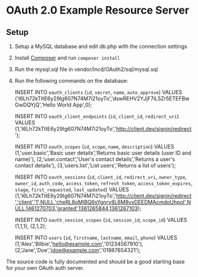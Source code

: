 # OAuth 2.0 Example Resource Server

## Setup

1) Setup a MySQL database and edit db.php with the connection settings

2) Install [Composer](http://getcomposer.org/) and run `composer install`

3) Run the mysql.sql file in vendor/lncd/OAuth2/sql/mysql.sql

4) Run the following commands on the database:

	INSERT INTO `oauth_clients` (`id`, `secret`, `name`, `auto_approve`) VALUES	('I6Lh72kTItE6y29Ig607N74M7i21oyTo','dswREHV2YJjF7iL5Zr5ETEFBwGwDQYjQ','Hello World App',0);

	INSERT INTO `oauth_client_endpoints` (`id`, `client_id`, `redirect_uri`) VALUES (1,'I6Lh72kTItE6y29Ig607N74M7i21oyTo','http://client.dev/signin/redirect');

	INSERT INTO `oauth_scopes` (`id`, `scope`, `name`, `description`) VALUES (1,'user.basic','Basic user details','Returns basic user details (user ID and name)'), (2,'user.contact','User\'s contact details','Returns a user\'s contact details'), (3,'users.list','List users','Returns a list of users');

	INSERT INTO `oauth_sessions` (`id`, `client_id`, `redirect_uri`, `owner_type`, `owner_id`, `auth_code`, `access_token`, `refresh_token`, `access_token_expires`, `stage`, `first_requested`, `last_updated`) VALUES	(1,'I6Lh72kTItE6y29Ig607N74M7i21oyTo','http://client.dev/signin/redirect','client','1',NULL,'cheRL8oMIBQ6sYgnrv8L6M8vxDEEDMAcmdoUhpol',NULL,1461270703,'granted',1361265844,1361267103);

	INSERT INTO `oauth_session_scopes` (`id`, `session_id`, `scope_id`) VALUES (1,1,1),	(2,1,2);

	INSERT INTO `users` (`id`, `firstname`, `lastname`, `email`, `phone`) VALUES (1,'Alex','Bilbie','hello@example.com','01234567910'),	(2,'Jane','Doe','jdoe@example.com','01987654321');

The source code is fully documented and should be a good starting base for your own OAuth auth server.